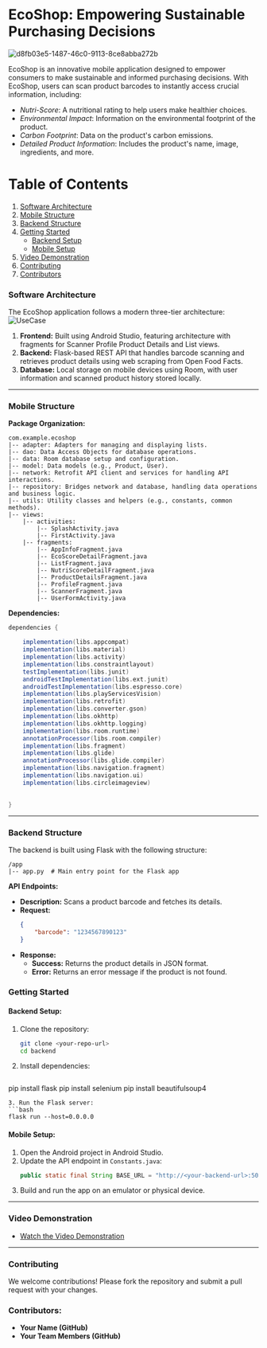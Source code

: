 # EcoShop: Empowering Sustainable Purchasing Decisions
![d8fb03e5-1487-46c0-9113-8ce8abba272b](https://github.com/user-attachments/assets/7919926f-5bda-4ef4-982c-9a8d63611659)


EcoShop is an innovative mobile application designed to empower consumers to make sustainable and informed purchasing decisions. With EcoShop, users can scan product barcodes to instantly access crucial information, including:

- *Nutri-Score*: A nutritional rating to help users make healthier choices.
- *Environmental Impact*: Information on the environmental footprint of the product.
- *Carbon Footprint*: Data on the product's carbon emissions.
- *Detailed Product Information*: Includes the product's name, image, ingredients, and more.
# Table of Contents
1. [Software Architecture](#software-architecture)
2. [Mobile Structure](#mobile-structure)
3. [Backend Structure](#backend-structure)
4. [Getting Started](#getting-started)
    - [Backend Setup](#backend-setup)
    - [Mobile Setup](#mobile-setup)
5. [Video Demonstration](#video-demonstration)
6. [Contributing](#contributing)
7. [Contributors](#contributors)


### Software Architecture
The EcoShop application follows a modern three-tier architecture:
![UseCase](https://github.com/user-attachments/assets/a88f05b3-b2fe-4161-9b57-37f5668a8d12)


1. **Frontend:** Built using Android Studio, featuring architecture with fragments for Scanner Profile Product Details and List views.
2. **Backend:** Flask-based REST API that handles barcode scanning and retrieves product details using web scraping from Open Food Facts.
3. **Database:** Local storage on mobile devices using Room, with user information and scanned product history stored locally.

---


### Mobile Structure

**Package Organization:**

```plaintext
com.example.ecoshop
|-- adapter: Adapters for managing and displaying lists. 
|-- dao: Data Access Objects for database operations.
|-- data: Room database setup and configuration.
|-- model: Data models (e.g., Product, User).
|-- network: Retrofit API client and services for handling API interactions.
|-- repository: Bridges network and database, handling data operations and business logic.
|-- utils: Utility classes and helpers (e.g., constants, common methods).
|-- views:
    |-- activities:
        |-- SplashActivity.java
        |-- FirstActivity.java
    |-- fragments:
        |-- AppInfoFragment.java
        |-- EcoScoreDetailFragment.java
        |-- ListFragment.java
        |-- NutriScoreDetailFragment.java
        |-- ProductDetailsFragment.java
        |-- ProfileFragment.java
        |-- ScannerFragment.java
        |-- UserFormActivity.java

```

**Dependencies:**

```groovy
dependencies {

    implementation(libs.appcompat)
    implementation(libs.material)
    implementation(libs.activity)
    implementation(libs.constraintlayout)
    testImplementation(libs.junit)
    androidTestImplementation(libs.ext.junit)
    androidTestImplementation(libs.espresso.core)
    implementation(libs.playServicesVision)
    implementation(libs.retrofit)
    implementation(libs.converter.gson)
    implementation(libs.okhttp)
    implementation(libs.okhttp.logging)
    implementation(libs.room.runtime)
    annotationProcessor(libs.room.compiler)
    implementation(libs.fragment) 
    implementation(libs.glide)
    annotationProcessor(libs.glide.compiler)
    implementation(libs.navigation.fragment)
    implementation(libs.navigation.ui)
    implementation(libs.circleimageview)

    
}
```

---

### Backend Structure
The backend is built using Flask with the following structure:

```plaintext
/app
|-- app.py  # Main entry point for the Flask app

```

**API Endpoints:**

- **Description:** Scans a product barcode and fetches its details.
- **Request:**
    ```json
    {
        "barcode": "1234567890123"
    }
    ```
- **Response:**
    - **Success:** Returns the product details in JSON format.
    - **Error:** Returns an error message if the product is not found.

### Getting Started

#### Backend Setup:
1. Clone the repository:
   ```bash
   git clone <your-repo-url>
   cd backend
   ```
2. Install dependencies:
   ```bash
  pip install flask
  pip install selenium
  pip install beautifulsoup4

   ```
3. Run the Flask server:
   ```bash
   flask run --host=0.0.0.0
   ```

#### Mobile Setup:
1. Open the Android project in Android Studio.
2. Update the API endpoint in `Constants.java`:
   ```java
   public static final String BASE_URL = "http://<your-backend-url>:5000/api/";
   ```
3. Build and run the app on an emulator or physical device.

---

### Video Demonstration
- [Watch the Video Demonstration](https://www.youtube.com/watch?v=your_video_id)



---

### Contributing
We welcome contributions! Please fork the repository and submit a pull request with your changes.

### Contributors:
- **Your Name (GitHub)**
- **Your Team Members (GitHub)**
